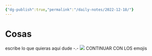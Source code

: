 ```yaml
---
{"dg-publish":true,"permalink":"/daily-notes/2022-12-18/"}
---
```


# Cosas

escribe lo que quieras aquí dude -.-
 ![](https://i.imgur.com/wUu3Ev5.png)
CONTINUAR CON LOS emojis